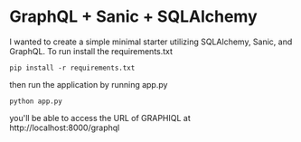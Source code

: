 # GraphQL + Sanic + SQLAlchemy

I wanted to create a simple minimal starter utilizing SQLAlchemy, Sanic, and GraphQL. To run install the requirements.txt 
    
    pip install -r requirements.txt


then run the application by running app.py

    python app.py


you'll be able to access the URL of GRAPHIQL at http://localhost:8000/graphql
